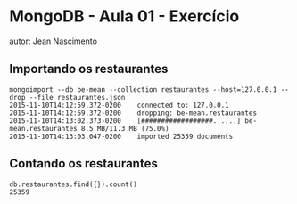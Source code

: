 # MongoDB - Aula 01 - Exercício
autor: Jean Nascimento

## Importando os restaurantes

```
mongoimport --db be-mean --collection restaurantes --host=127.0.0.1 --drop --file restaurantes.json
2015-11-10T14:12:59.372-0200    connected to: 127.0.0.1
2015-11-10T14:12:59.372-0200    dropping: be-mean.restaurantes
2015-11-10T14:13:02.373-0200    [##################......] be-mean.restaurantes 8.5 MB/11.3 MB (75.0%)
2015-11-10T14:13:03.047-0200    imported 25359 documents
```

## Contando os restaurantes

```
db.restaurantes.find({}).count()
25359
```
